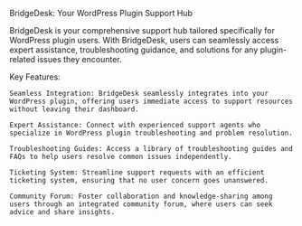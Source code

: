 BridgeDesk: Your WordPress Plugin Support Hub

BridgeDesk is your comprehensive support hub tailored specifically for WordPress plugin users. With BridgeDesk, users can seamlessly access expert assistance, troubleshooting guidance, and solutions for any plugin-related issues they encounter.

Key Features:

    Seamless Integration: BridgeDesk seamlessly integrates into your WordPress plugin, offering users immediate access to support resources without leaving their dashboard.

    Expert Assistance: Connect with experienced support agents who specialize in WordPress plugin troubleshooting and problem resolution.

    Troubleshooting Guides: Access a library of troubleshooting guides and FAQs to help users resolve common issues independently.

    Ticketing System: Streamline support requests with an efficient ticketing system, ensuring that no user concern goes unanswered.

    Community Forum: Foster collaboration and knowledge-sharing among users through an integrated community forum, where users can seek advice and share insights.
